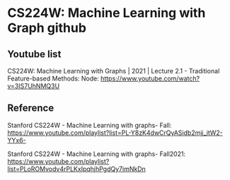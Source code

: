 # CS224W: Machine Learning with Graph github


## Youtube list

CS224W: Machine Learning with Graphs | 2021 | Lecture 2.1 - Traditional Feature-based Methods: Node: https://www.youtube.com/watch?v=3IS7UhNMQ3U



## Reference

Stanford CS224W - Machine Learning with graphs- Fall: https://www.youtube.com/playlist?list=PL-Y8zK4dwCrQyASidb2mjj_itW2-YYx6-

Stanford CS224W - Machine Learning with graphs- Fall2021: https://www.youtube.com/playlist?list=PLoROMvodv4rPLKxIpqhjhPgdQy7imNkDn
